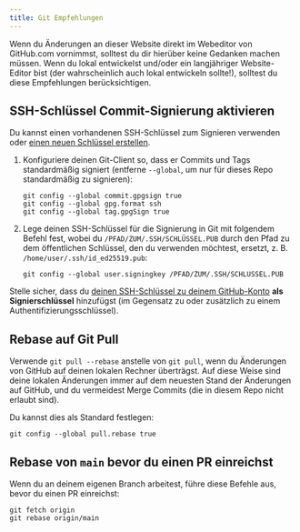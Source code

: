 ```yaml
---
title: Git Empfehlungen
---
```


Wenn du Änderungen an dieser Website direkt im Webeditor von GitHub.com vornimmst, solltest du dir hierüber keine Gedanken machen müssen. Wenn du lokal entwickelst und/oder ein langjähriger Website-Editor bist (der wahrscheinlich auch lokal entwickeln sollte!), solltest du diese Empfehlungen berücksichtigen.

## SSH-Schlüssel Commit-Signierung aktivieren

Du kannst einen vorhandenen SSH-Schlüssel zum Signieren verwenden oder [einen neuen Schlüssel erstellen](https://docs.github.com/de/authentication/connecting-to-github-with-ssh/generating-a-new-ssh-key-and-adding-it-to-the-ssh-agent).

1. Konfiguriere deinen Git-Client so, dass er Commits und Tags standardmäßig signiert (entferne `--global`, um nur für dieses Repo standardmäßig zu signieren):
   ```
   git config --global commit.gpgsign true
   git config --global gpg.format ssh
   git config --global tag.gpgSign true
   ```
2. Lege deinen SSH-Schlüssel für die Signierung in Git mit folgendem Befehl fest, wobei du `/PFAD/ZUM/.SSH/SCHLÜSSEL.PUB` durch den Pfad zu dem öffentlichen Schlüssel, den du verwenden möchtest, ersetzt, z. B. `/home/user/.ssh/id_ed25519.pub`:
   ```
   git config --global user.signingkey /PFAD/ZUM/.SSH/SCHLÜSSEL.PUB
   ```

Stelle sicher, dass du [deinen SSH-Schlüssel zu deinem GitHub-Konto](https://docs.github.com/en/authentication/connecting-to-github-with-ssh/adding-a-new-ssh-key-to-your-github-account#adding-a-new-ssh-key-to-your-account) **als Signierschlüssel** hinzufügst (im Gegensatz zu oder zusätzlich zu einem Authentifizierungsschlüssel).

## Rebase auf Git Pull

Verwende `git pull --rebase` anstelle von `git pull`, wenn du Änderungen von GitHub auf deinen lokalen Rechner überträgst. Auf diese Weise sind deine lokalen Änderungen immer auf dem neuesten Stand der Änderungen auf GitHub, und du vermeidest Merge Commits (die in diesem Repo nicht erlaubt sind).

Du kannst dies als Standard festlegen:

```
git config --global pull.rebase true
```

## Rebase von `main` bevor du einen PR einreichst

Wenn du an deinem eigenen Branch arbeitest, führe diese Befehle aus, bevor du einen PR einreichst:

```
git fetch origin
git rebase origin/main
```
